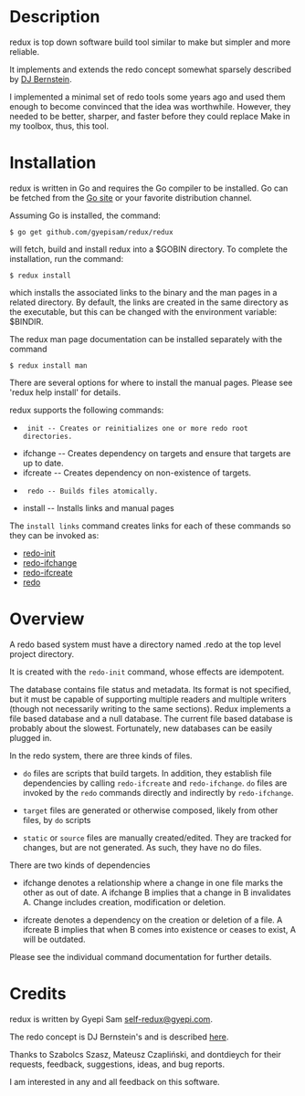 # Description

redux is top down software build tool similar to make but simpler and more reliable.

It implements and extends the redo concept somewhat sparsely described by [DJ Bernstein](http://cr.yp.to/redo.html).

I implemented a minimal set of redo tools some years ago and used them enough to become convinced
that the idea was worthwhile. However, they needed to be better, sharper, and faster before they could
replace Make in my toolbox, thus, this tool.

# Installation

redux is written in Go and requires the Go compiler to be installed.
Go can be fetched from the [Go site](http://www.golang.com) or your favorite distribution channel.

Assuming Go is installed, the command:

    $ go get github.com/gyepisam/redux/redux

will fetch, build and install redux into a $GOBIN directory.
To complete the installation, run the command:

    $ redux install 

which installs the associated links to the binary and the man pages in a related directory.
By default, the links are created in the same directory as the executable, but this can be
changed with the environment variable: $BINDIR.
  
The redux man page documentation can be installed separately with the command

    $ redux install man

There are several options for where to install the manual pages.
Please see 'redux help install' for details. 

redux supports the following commands:

  *      init -- Creates or reinitializes one or more redo root directories.
  *  ifchange -- Creates dependency on targets and ensure that targets are up to date.
  *  ifcreate -- Creates dependency on non-existence of targets.
  *      redo -- Builds files atomically.
  *   install -- Installs links and manual pages

The `install links` command creates links  for each of these commands so they can be invoked as:

  * [redo-init](/doc/redo-init.html)
  * [redo-ifchange](/doc/redo-ifchange.html)
  * [redo-ifcreate](/doc/redo-ifcreate.html)
  * [redo](/doc/redo.html)


# Overview

A redo based system must have a directory named .redo at the top level project
directory. 

It is created with the `redo-init` command, whose effects are idempotent.

The database contains file status and metadata. Its format is not specified,
but it must be capable of supporting multiple readers and multiple writers
(though not necessarily writing to the same sections). Redux implements a file based
database and a null database. The current file based database is probably about the
slowest. Fortunately, new databases can be easily plugged in.

In the redo system, there are three kinds of files.

* `do` files are scripts that build targets. In addition, they establish
file dependencies by calling `redo-ifcreate` and `redo-ifchange`. `do` files
are invoked by the `redo` commands directly and indirectly by `redo-ifchange`.

* `target` files are generated or otherwise composed, likely from other files, by `do` scripts

* `static` or `source` files are manually created/edited. They are tracked
for changes, but are not generated. As such, they have no do files.

There are two kinds of dependencies

* ifchange denotes a relationship where a change in one file marks the other as out of date.
  A ifchange B implies that a change in B invalidates A. Change includes creation, modification or deletion.

* ifcreate denotes a dependency on the creation or deletion of a file.
  A ifcreate B implies that when B comes into existence or ceases to exist, A will be outdated.

Please see the individual command documentation for further details.

# Credits

redux is written by Gyepi Sam <self-redux@gyepi.com>.

The redo concept is DJ Bernstein's and is described [here](http://cr.yp.to/redo.html).

Thanks to Szabolcs Szasz, Mateusz Czapliński, and dontdieych for their requests, feedback, suggestions, ideas, and bug reports.

I am interested in any and all feedback on this software.